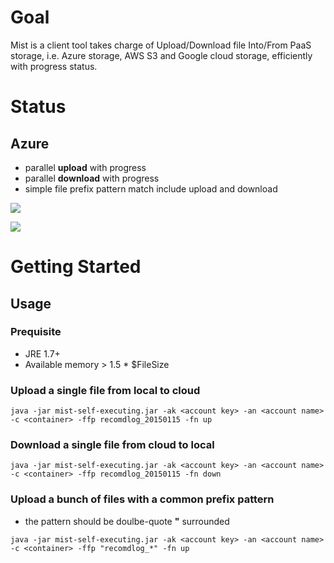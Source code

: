 # Goal
Mist is a client tool takes charge of Upload/Download file Into/From PaaS storage, i.e. Azure storage, AWS S3 and Google cloud storage, efficiently with progress status.

# Status
## Azure
* parallel **upload** with progress
* parallel **download** with progress
* simple file prefix pattern match include upload and download

![](https://onedrive.live.com/embed?cid=3CB77ECF31FF231E&resid=3cb77ecf31ff231e%21860&authkey=ACeH-qZMh4kbRuk)

![](https://lh6.googleusercontent.com/whwRhs4x-YOfgJhiG8n-BRhiuK0lbK8eDTcIPAQc0j0CucQThWR11hlUYnXKPqmXnwzVD_rsV_A_Uys=w1573-h680)

# Getting Started
## Usage
### Prequisite
* JRE 1.7+
* Available memory > 1.5 * $FileSize

### Upload a single file from local to cloud
```
java -jar mist-self-executing.jar -ak <account key> -an <account name> -c <container> -ffp recomdlog_20150115 -fn up
```
### Download a single file from cloud to local
```
java -jar mist-self-executing.jar -ak <account key> -an <account name> -c <container> -ffp recomdlog_20150115 -fn down
```
### Upload a bunch of files with a common prefix pattern
* the pattern should be doulbe-quote **"** surrounded
```
java -jar mist-self-executing.jar -ak <account key> -an <account name> -c <container> -ffp "recomdlog_*" -fn up
```
